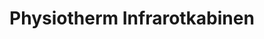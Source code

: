 ---
title: "Physiotherm Infrarotkabinen"
url: /dresden/physiotherm-infrarotkabinen/
shop: Allgemein
---